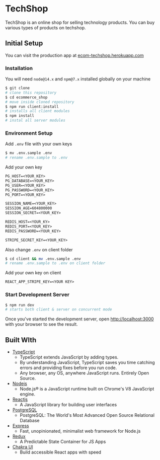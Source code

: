 # TechShop

TechShop is an online shop for selling technology products. You can buy various types of products on techshop.

## Initial Setup

You can visit the production app at [ecom-techshop.herokuapp.com](https://ecom-techshop.herokuapp.com/)

### Installation

You will need `node@14.x` and `npm@7.x` installed globally on your machine

```bash
$ git clone
# clone this repository
$ cd ecommerce_shop
# move inside cloned repository
$ npm run client:install
# installs all client modules
$ npm install
# instal all server modules
```

### Environment Setup

Add `.env` file with your own keys

```bash
$ mv .env.sample .env
# rename .env.sample to .env
```

Add your own key

```txt
PG_HOST=<YOUR_KEY>
PG_DATABASE=<YOUR_KEY>
PG_USER=<YOUR_KEY>
PG_PASSWORD=<YOUR_KEY>
PG_PORT=<YOUR_KEY>

SESSION_NAME=<YOUR_KEY>
SESSION_AGE=604800000
SESSION_SECRET=<YOUR_KEY>

REDIS_HOST=<YOUR_KY>
REDIS_PORT=<YOUR_KEY>
REDIS_PASSWORD=<YOUR_KEY>

STRIPE_SECRET_KEY=<YOUR_KEY>
```

Also change `.env` on client folder

```bash
$ cd client && mv .env.sample .env
# rename .env.sample to .env on client folder
```

Add your own key on client

```txt
REACT_APP_STRIPE_KEY=<YOUR KEY>
```

### Start Development Server

```bash
$ npm run dev
# starts both client & server on concurrent mode
```

Once you've started the development server, open [http://localhost:3000](http://localhost:3000) with your browser to see the result.

## Built WIth

- [TypeScript](https://www.typescriptlang.org/)
  - TypeScript extends JavaScript by adding types.
  - By understanding JavaScript, TypeScript saves you time catching errors and providing fixes before you run code.
  - Any browser, any OS, anywhere JavaScript runs. Entirely Open Source.
- [Nodejs](https://nodejs.org/)
  - Node.js® is a JavaScript runtime built on Chrome's V8 JavaScript engine.
- [Reactjs](https://reactjs.org/)
  - A JavaScript library for building user interfaces
- [PostgreSQL](https://www.postgresql.org/)
  - PostgreSQL: The World's Most Advanced Open Source Relational Database
- [Express](https://expressjs.com/)
  - Fast, unopinionated, minimalist web framework for Node.js
- [Redux](https://redux.js.org/)
  - A Predictable State Container for JS Apps
- [Chakra UI](https://chakra-ui.com/)
  - Build accessible React apps with speed
